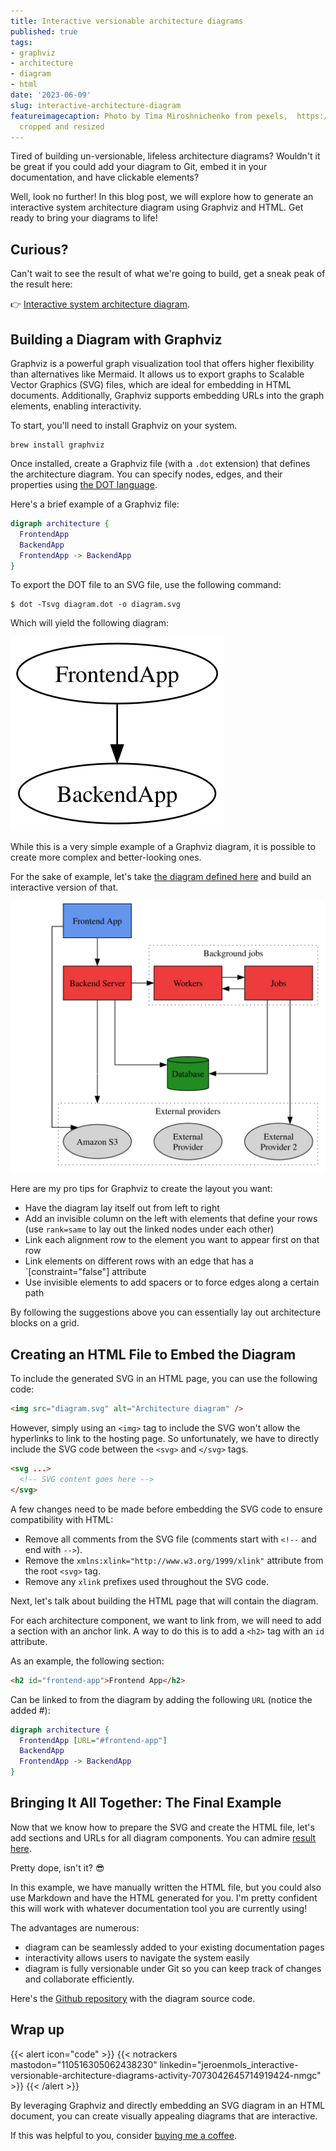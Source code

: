 ```yaml
---
title: Interactive versionable architecture diagrams
published: true
tags:
- graphviz
- architecture
- diagram
- html
date: '2023-06-09'
slug: interactive-architecture-diagram
featureimagecaption: Photo by Tima Miroshnichenko from pexels,  https://www.pexels.com/photo/person-people-building-desk-6615230/,
  cropped and resized
---
```



Tired of building un-versionable, lifeless architecture diagrams? Wouldn't it be great if you could add your diagram to Git, embed it in your documentation, and have clickable elements?

Well, look no further! In this blog post, we will explore how to generate an interactive system architecture diagram using Graphviz and HTML. Get ready to bring your diagrams to life!

## Curious?

Can't wait to see the result of what we're going to build, get a sneak peak of the result here:

👉 <a href="system_architecture" target="blank">Interactive system architecture diagram</a>.

## Building a Diagram with Graphviz

Graphviz is a powerful graph visualization tool that offers higher flexibility than alternatives like Mermaid. It allows us to export graphs to Scalable Vector Graphics (SVG) files, which are ideal for embedding in HTML documents. Additionally, Graphviz supports embedding URLs into the graph elements, enabling interactivity.

To start, you'll need to install Graphviz on your system.

```
brew install graphviz
```

Once installed, create a Graphviz file (with a `.dot` extension) that defines the architecture diagram. You can specify nodes, edges, and their properties using [the DOT language](https://graphviz.org/documentation/).

Here's a brief example of a Graphviz file:

```dot
digraph architecture {
  FrontendApp
  BackendApp
  FrontendApp -> BackendApp
}
```

To export the DOT file to an SVG file, use the following command:

```
$ dot -Tsvg diagram.dot -o diagram.svg
```

Which will yield the following diagram:

![Graphviz diagram example](sample.svg)

While this is a very simple example of a Graphviz diagram, it is possible to create more complex and better-looking ones.

For the sake of example, let's take [the diagram defined here](https://github.com/JeroenMols/architecturediagrams/blob/main/diagram.dot) and build an interactive version of that.

![Graphviz architecture diagram](diagram.svg)

Here are my pro tips for Graphviz to create the layout you want:

- Have the diagram lay itself out from left to right
- Add an invisible column on the left with elements that define your rows (use `rank=same` to lay out the linked nodes under each other)
- Link each alignment row to the element you want to appear first on that row
- Link elements on different rows with an edge that has a `[constraint="false"] attribute
- Use invisible elements to add spacers or to force edges along a certain path

By following the suggestions above you can essentially lay out architecture blocks on a grid.

## Creating an HTML File to Embed the Diagram

To include the generated SVG in an HTML page, you can use the following code:

```html
<img src="diagram.svg" alt="Architecture diagram" />
```

However, simply using an `<img>` tag to include the SVG won't allow the hyperlinks to link to the hosting page. So unfortunately, we have to directly include the SVG code between the `<svg>` and `</svg>` tags.

```html
<svg ...>
  <!-- SVG content goes here -->
</svg>
```

A few changes need to be made before embedding the SVG code to ensure compatibility with HTML:

- Remove all comments from the SVG file (comments start with `<!--` and end with `-->`).
- Remove the `xmlns:xlink="http://www.w3.org/1999/xlink"` attribute from the root `<svg>` tag.
- Remove any `xlink` prefixes used throughout the SVG code.

Next, let's talk about building the HTML page that will contain the diagram.

For each architecture component, we want to link from, we will need to add a section with an anchor link. A way to do this is to add a `<h2>` tag with an `id` attribute.

As an example, the following section:

```html
<h2 id="frontend-app">Frontend App</h2>
```

Can be linked to from the diagram by adding the following `URL` (notice the added #):

```dot
digraph architecture {
  FrontendApp [URL="#frontend-app"]
  BackendApp
  FrontendApp -> BackendApp
}
```

## Bringing It All Together: The Final Example

Now that we know how to prepare the SVG and create the HTML file, let's add sections and URLs for all diagram components. You can admire <a href="system_architecture" target="blank">result here</a>.

Pretty dope, isn't it? 😎

In this example, we have manually written the HTML file, but you could also use Markdown and have the HTML generated for you. I'm pretty confident this will work with whatever documentation tool you are currently using!

The advantages are numerous:

- diagram can be seamlessly added to your existing documentation pages
- interactivity allows users to navigate the system easily
- diagram is fully versionable under Git so you can keep track of changes and collaborate efficiently.

Here's the [Github repository](https://github.com/JeroenMols/architecturediagrams) with the diagram source code.

## Wrap up

{{< alert icon="code" >}}
  {{< notrackers 
    mastodon="110516305062438230" 
    linkedin="jeroenmols_interactive-versionable-architecture-diagrams-activity-7073042645714919424-nmgc" 
    >}}
{{< /alert >}}

By leveraging Graphviz and directly embedding an SVG diagram in an HTML document, you can create visually appealing diagrams that are interactive.

If this was helpful to you, consider [buying me a coffee](https://www.buymeacoffee.com/jeroen).
